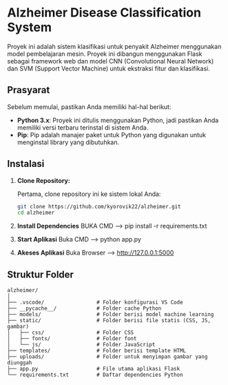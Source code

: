 # Alzheimer Disease Classification System

Proyek ini adalah sistem klasifikasi untuk penyakit Alzheimer menggunakan model pembelajaran mesin. Proyek ini dibangun menggunakan Flask sebagai framework web dan model CNN (Convolutional Neural Network) dan SVM (Support Vector Machine) untuk ekstraksi fitur dan klasifikasi.

## Prasyarat

Sebelum memulai, pastikan Anda memiliki hal-hal berikut:
- **Python 3.x**: Proyek ini ditulis menggunakan Python, jadi pastikan Anda memiliki versi terbaru terinstal di sistem Anda.
- **Pip**: Pip adalah manajer paket untuk Python yang digunakan untuk menginstal library yang dibutuhkan.

## Instalasi

1. **Clone Repository:**

   Pertama, clone repository ini ke sistem lokal Anda:

   ```bash
   git clone https://github.com/kyorovik22/alzheimer.git
   cd alzheimer

2. **Install Dependencies**
   BUKA CMD --> pip install -r requirements.txt

3. **Start Aplikasi**
   Buka CMD --> python app.py

4. **Akeses Aplikasi**
   Buka Browser --> http://127.0.0.1:5000
   
## Struktur Folder
    alzheimer/
    │
    ├── .vscode/                 # Folder konfigurasi VS Code
    ├── __pycache__/             # Folder cache Python
    ├── models/                  # Folder berisi model machine learning
    ├── static/                  # Folder berisi file statis (CSS, JS, gambar)
    │   ├── css/                 # Folder CSS
    │   ├── fonts/               # Folder font
    │   └── js/                  # Folder JavaScript
    ├── templates/               # Folder berisi template HTML
    ├── uploads/                 # Folder untuk menyimpan gambar yang diunggah
    ├── app.py                   # File utama aplikasi Flask
    └── requirements.txt         # Daftar dependencies Python
